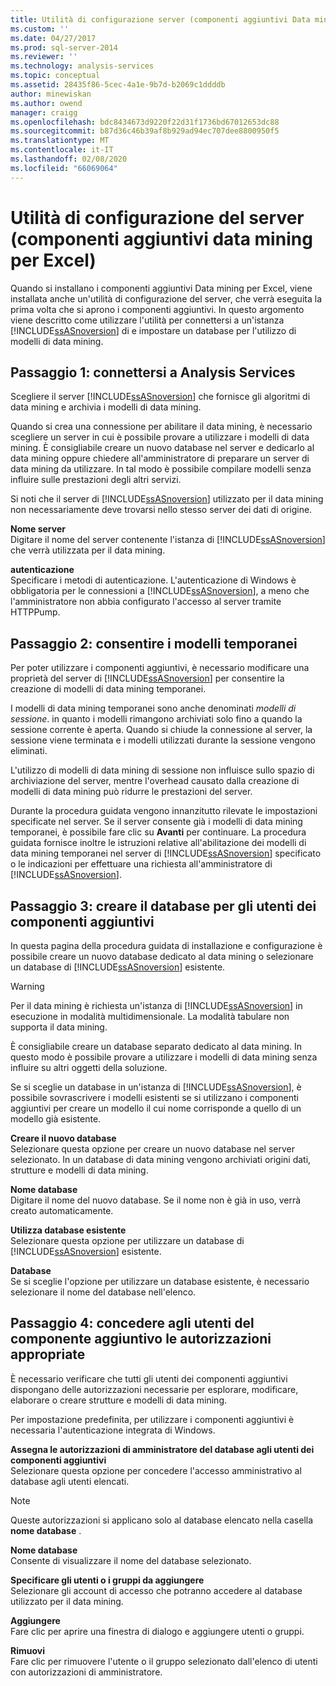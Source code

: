 ```yaml
---
title: Utilità di configurazione server (componenti aggiuntivi Data mining per Excel) | Microsoft Docs
ms.custom: ''
ms.date: 04/27/2017
ms.prod: sql-server-2014
ms.reviewer: ''
ms.technology: analysis-services
ms.topic: conceptual
ms.assetid: 28435f86-5cec-4a1e-9b7d-b2069c1ddddb
author: minewiskan
ms.author: owend
manager: craigg
ms.openlocfilehash: bdc8434673d9220f22d31f1736bd67012653dc88
ms.sourcegitcommit: b87d36c46b39af8b929ad94ec707dee8800950f5
ms.translationtype: MT
ms.contentlocale: it-IT
ms.lasthandoff: 02/08/2020
ms.locfileid: "66069064"
---
```

# <a name="server-configuration-utility-data-mining-add-ins-for-excel"></a>Utilità di configurazione del server (componenti aggiuntivi data mining per Excel)
  Quando si installano i componenti aggiuntivi Data mining per Excel, viene installata anche un'utilità di configurazione del server, che verrà eseguita la prima volta che si aprono i componenti aggiuntivi. In questo argomento viene descritto come utilizzare l'utilità per connettersi a un'istanza [!INCLUDE[ssASnoversion](../includes/ssasnoversion-md.md)] di e impostare un database per l'utilizzo di modelli di data mining.  
  

  
##  <a name="bkmk_step1"></a>Passaggio 1: connettersi a Analysis Services  
 Scegliere il server [!INCLUDE[ssASnoversion](../includes/ssasnoversion-md.md)] che fornisce gli algoritmi di data mining e archivia i modelli di data mining.  
  
 Quando si crea una connessione per abilitare il data mining, è necessario scegliere un server in cui è possibile provare a utilizzare i modelli di data mining. È consigliabile creare un nuovo database nel server e dedicarlo al data mining oppure chiedere all'amministratore di preparare un server di data mining da utilizzare. In tal modo è possibile compilare modelli senza influire sulle prestazioni degli altri servizi.  
  
 Si noti che il server di [!INCLUDE[ssASnoversion](../includes/ssasnoversion-md.md)] utilizzato per il data mining non necessariamente deve trovarsi nello stesso server dei dati di origine.  
  
 **Nome server**  
 Digitare il nome del server contenente l'istanza di [!INCLUDE[ssASnoversion](../includes/ssasnoversion-md.md)] che verrà utilizzata per il data mining.  
  
 **autenticazione**  
 Specificare i metodi di autenticazione. L'autenticazione di Windows è obbligatoria per le connessioni a [!INCLUDE[ssASnoversion](../includes/ssasnoversion-md.md)], a meno che l'amministratore non abbia configurato l'accesso al server tramite HTTPPump.  
  
##  <a name="bkmk_step2"></a>Passaggio 2: consentire i modelli temporanei  
 Per poter utilizzare i componenti aggiuntivi, è necessario modificare una proprietà del server di [!INCLUDE[ssASnoversion](../includes/ssasnoversion-md.md)] per consentire la creazione di modelli di data mining temporanei.  
  
 I modelli di data mining temporanei sono anche denominati *modelli di sessione*. in quanto i modelli rimangono archiviati solo fino a quando la sessione corrente è aperta. Quando si chiude la connessione al server, la sessione viene terminata e i modelli utilizzati durante la sessione vengono eliminati.  
  
 L'utilizzo di modelli di data mining di sessione non influisce sullo spazio di archiviazione del server, mentre l'overhead causato dalla creazione di modelli di data mining può ridurre le prestazioni del server.  
  
 Durante la procedura guidata vengono innanzitutto rilevate le impostazioni specificate nel server. Se il server consente già i modelli di data mining temporanei, è possibile fare clic su **Avanti** per continuare. La procedura guidata fornisce inoltre le istruzioni relative all'abilitazione dei modelli di data mining temporanei nel server di [!INCLUDE[ssASnoversion](../includes/ssasnoversion-md.md)] specificato o le indicazioni per effettuare una richiesta all'amministratore di [!INCLUDE[ssASnoversion](../includes/ssasnoversion-md.md)].  
  
##  <a name="bkmk_step3"></a>Passaggio 3: creare il database per gli utenti dei componenti aggiuntivi  
 In questa pagina della procedura guidata di installazione e configurazione è possibile creare un nuovo database dedicato al data mining o selezionare un database di [!INCLUDE[ssASnoversion](../includes/ssasnoversion-md.md)] esistente.  
  
> [!WARNING]  
>  Per il data mining è richiesta un'istanza di [!INCLUDE[ssASnoversion](../includes/ssasnoversion-md.md)] in esecuzione in modalità multidimensionale. La modalità tabulare non supporta il data mining.  
  
 È consigliabile creare un database separato dedicato al data mining. In questo modo è possibile provare a utilizzare i modelli di data mining senza influire su altri oggetti della soluzione.  
  
 Se si sceglie un database in un'istanza di [!INCLUDE[ssASnoversion](../includes/ssasnoversion-md.md)], è possibile sovrascrivere i modelli esistenti se si utilizzano i componenti aggiuntivi per creare un modello il cui nome corrisponde a quello di un modello già esistente.  
  
 **Creare il nuovo database**  
 Selezionare questa opzione per creare un nuovo database nel server selezionato. In un database di data mining vengono archiviati origini dati, strutture e modelli di data mining.  
  
 **Nome database**  
 Digitare il nome del nuovo database. Se il nome non è già in uso, verrà creato automaticamente.  
  
 **Utilizza database esistente**  
 Selezionare questa opzione per utilizzare un database di [!INCLUDE[ssASnoversion](../includes/ssasnoversion-md.md)] esistente.  
  
 **Database**  
 Se si sceglie l'opzione per utilizzare un database esistente, è necessario selezionare il nome del database nell'elenco.  
  
##  <a name="bkmk_step4"></a>Passaggio 4: concedere agli utenti del componente aggiuntivo le autorizzazioni appropriate  
 È necessario verificare che tutti gli utenti dei componenti aggiuntivi dispongano delle autorizzazioni necessarie per esplorare, modificare, elaborare o creare strutture e modelli di data mining.  
  
 Per impostazione predefinita, per utilizzare i componenti aggiuntivi è necessaria l'autenticazione integrata di Windows.  
  
 **Assegna le autorizzazioni di amministratore del database agli utenti dei componenti aggiuntivi**  
 Selezionare questa opzione per concedere l'accesso amministrativo al database agli utenti elencati.  
  
> [!NOTE]  
>  Queste autorizzazioni si applicano solo al database elencato nella casella **nome database** .  
  
 **Nome database**  
 Consente di visualizzare il nome del database selezionato.  
  
 **Specificare gli utenti o i gruppi da aggiungere**  
 Selezionare gli account di accesso che potranno accedere al database utilizzato per il data mining.  
  
 **Aggiungere**  
 Fare clic per aprire una finestra di dialogo e aggiungere utenti o gruppi.  
  
 **Rimuovi**  
 Fare clic per rimuovere l'utente o il gruppo selezionato dall'elenco di utenti con autorizzazioni di amministratore.  
  
  
